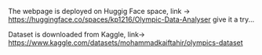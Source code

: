 
The webpage is deployed on Huggig Face space, link -> 
https://huggingface.co/spaces/kp1216/Olympic-Data-Analyser
give it a try...

Dataset is downloaded from Kaggle, link->
https://www.kaggle.com/datasets/mohammadkaiftahir/olympics-dataset
